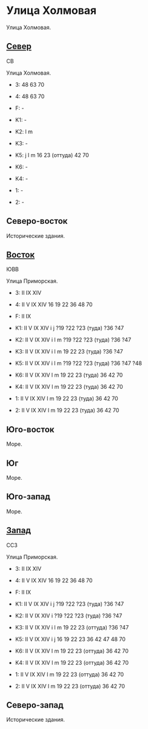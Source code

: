 # Улица Холмовая

Улица Холмовая.

## [Север](./505135.md)

СВ

Улица Холмовая.

* 3:    48  63  70
* 4:    48  63  70
* F:    -
* K1:   -
* K2:   l   m
* K3:   -
* K5:   j   l   m
        16  23 (оттуда) 42  70

* K6:   -
* K4:   -
* 1:    -
* 2:    -

## Северо-восток

Исторические здания.

## [Восток](./11520050.md)

ЮВВ

Улица Приморская.

* 3:    II  IX  XIV
* 4:    II  V   IX  XIV 16  19  22  36  48  70
* F:    II  IX
* K1:   II  V   IX  XIV
        i   j
        ?19 ?22 ?23 (туда)    ?36 ?47
* K2:   II  V   IX  XIV
        i   l   m
        ?19 ?22 ?23 (туда)    ?36 ?47
* K3:   II  V   IX  XIV
        i   l   m
        19  22  23 (туда)     ?36 ?47
* K5:   II  V   IX  XIV
        i   l   m
        ?19 ?22 ?23 (туда)    ?36 ?47 ?48

* K6:   II  V   IX  XIV
        l   m
        19  22  23 (туда) 36  42  70
* K4:   II  V   IX  XIV
        l   m
        19  22  23 (туда) 36  42  70
* 1:    II  V   IX  XIV
        l   m
        19  22  23 (туда) 36  42  70
* 2:    II  V   IX  XIV
        l   m
        19  22  23 (туда) 36  42  70

## Юго-восток

Море.

## Юг

Море.

## Юго-запад

Море.

## [Запад](./11500050.md)

ССЗ

Улица Приморская.

* 3:    II  IX  XIV
* 4:    II  V   IX  XIV 16  19  22  36  48  70
* F:    II  IX
* K1:   II  V   IX  XIV
        i   j
        ?19 ?22 ?23 (туда)    ?36 ?47
* K2:   II  V   IX  XIV
        i
        ?19 ?22 ?23 (туда)    ?36 ?47
* K3:   II  V   IX  XIV
        i   l   m
        19  22  23 (оттуда) ?36 ?47
* K5:   II  V   IX  XIV
        i   j
        16  19  22  23  36  42  47  48  70

* K6:   II  V   IX  XIV
        l   m
        19  22  23 (оттуда) 36  42  70
* K4:   II  V   IX  XIV
        l   m
        19  22  23 (оттуда) 36  42  70
* 1:    II  V   IX  XIV
        l   m
        19  22  23 (оттуда) 36  42  70
* 2:    II  V   IX  XIV
        l   m
        19  22  23 (оттуда) 36  42  70

## Северо-запад

Исторические здания.
